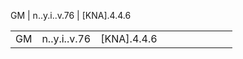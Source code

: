 
GM  | n..y.i..v.76  |  [KNA].4.4.6  

|   |   |   |   |   |   |   |   |   |   |
|---|---|---|---|---|---|---|---|---|---|
| GM  | n..y.i..v.76  |  [KNA].4.4.6    |   |   |   |   |   |   |   |
